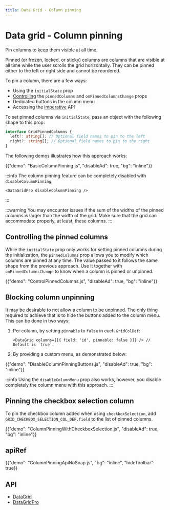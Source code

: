 ```yaml
---
title: Data Grid - Column pinning
---
```


# Data grid - Column pinning [<span class="plan-pro"></span>](https://mui.com/store/items/mui-x-pro/)

<p class="description">Pin columns to keep them visible at all time.</p>

Pinned (or frozen, locked, or sticky) columns are columns that are visible at all time while the user scrolls the grid horizontally.
They can be pinned either to the left or right side and cannot be reordered.

To pin a column, there are a few ways:

- Using the `initialState` prop
- [Controlling](#controlling-the-pinned-columns) the `pinnedColumns` and `onPinnedColumnsChange` props
- Dedicated buttons in the column menu
- Accessing the [imperative](#apiref) API

To set pinned columns via `initialState`, pass an object with the following shape to this prop:

```ts
interface GridPinnedColumns {
  left?: string[]; // Optional field names to pin to the left
  right?: string[]; // Optional field names to pin to the right
}
```

The following demos illustrates how this approach works:

{{"demo": "BasicColumnPinning.js", "disableAd": true, "bg": "inline"}}

:::info
The column pinning feature can be completely disabled with `disableColumnPinning`.

```tsx
<DataGridPro disableColumnPinning />
```

:::

:::warning
You may encounter issues if the sum of the widths of the pinned columns is larger than the width of the grid.
Make sure that the grid can accommodate properly, at least, these columns.
:::

## Controlling the pinned columns

While the `initialState` prop only works for setting pinned columns during the initialization, the `pinnedColumns` prop allows you to modify which columns are pinned at any time.
The value passed to it follows the same shape from the previous approach.
Use it together with `onPinnedColumnsChange` to know when a column is pinned or unpinned.

{{"demo": "ControlPinnedColumns.js", "disableAd": true, "bg": "inline"}}

## Blocking column unpinning

It may be desirable to not allow a column to be unpinned.
The only thing required to achieve that is to hide the buttons added to the column menu.
This can be done in two ways:

1. Per column, by setting `pinnable` to `false` in each `GridColDef`:

   ```tsx
   <DataGrid columns={[{ field: 'id', pinnable: false }]} /> // Default is `true`.
   ```

2. By providing a custom menu, as demonstrated below:

{{"demo": "DisableColumnPinningButtons.js", "disableAd": true, "bg": "inline"}}

:::info
Using the `disableColumnMenu` prop also works, however, you disable completely the column menu with this approach.
:::

## Pinning the checkbox selection column

To pin the checkbox column added when using `checkboxSelection`, add `GRID_CHECKBOX_SELECTION_COL_DEF.field` to the list of pinned columns.

{{"demo": "ColumnPinningWithCheckboxSelection.js", "disableAd": true, "bg": "inline"}}

## apiRef

{{"demo": "ColumnPinningApiNoSnap.js", "bg": "inline", "hideToolbar": true}}

## API

- [DataGrid](/x/api/data-grid/data-grid/)
- [DataGridPro](/x/api/data-grid/data-grid-pro/)
